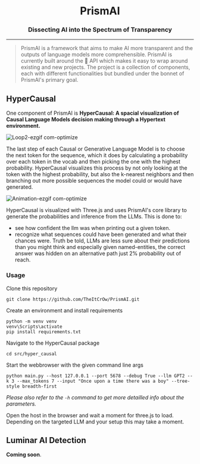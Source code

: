 <div align="center">
  <h1><b>PrismAI</b><br/><h3>Dissecting AI into the Spectrum of Transparency</h3></h1>
  <hr />
</div>

> PrismAI is a framework that aims to make AI more transparent and the outputs of language models more comprehensible. PrismAI is currently built around the 🤗 API which makes it easy to wrap around existing and new projects. The project is a collection of components, each with different functionalities but bundled under the bonnet of PrismAI's primary goal.

## HyperCausal

One component of PrismAI is **HyperCausal: A spacial visualization of Causal Language Models decision making through a Hypertext environment.**

![Loop2-ezgif com-optimize](https://github.com/TheItCrOw/PrismAI/assets/49918134/9701cc27-2e13-4529-92d6-a0a48e801533)

The last step of each Causal or Generative Language Model is to choose the next token for the sequence, which it does by calculating a probability over each token in the vocab and then picking the one with the highest probability. HyperCausal visualizes this process by not only looking at the token with the highest probability, but also the k-nearest neighbors and then branching out more possible sequences the model could or would have generated.

![Animation-ezgif com-optimize](https://github.com/TheItCrOw/PrismAI/assets/49918134/e2b40928-8bfa-4ae6-9390-22629df0c9b0)

HyperCausal is visualized with Three.js and uses PrismAI's core library to generate the probabilities and inference from the LLMs. This is done to:

- see how confident the llm was when printing out a given token.
- recognize what sequences could have been generated and what their chances were. Truth be told, LLMs are less sure about their predictions than you might think and especially given named-entities, the correct answer was hidden on an alternative path just 2% probability out of reach. 

### Usage

Clone this repository

```
git clone https://github.com/TheItCrOw/PrismAI.git
```

Create an environment and install requirements

```
python -m venv venv
venv\Scripts\activate
pip install requirements.txt
```
Navigate to the HyperCausal package

```
cd src/hyper_causal
```

Start the webbrowser with the given command line args

```
python main.py --host 127.0.0.1 --port 5678 --debug True --llm GPT2 --k 3 --max_tokens 7 --input "Once upon a time there was a boy" --tree-style breadth-first
```

*Please also refer to the `-h` command to get more detailled info about the parameters.* 

Open the host in the browser and wait a moment for three.js to load. Depending on the targeted LLM and your setup this may take a moment. 

## Luminar AI Detection

**Coming soon**.

